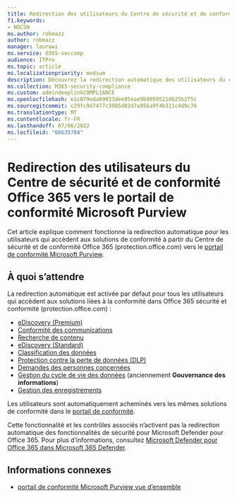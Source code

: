 ```yaml
---
title: Redirection des utilisateurs du Centre de sécurité et de conformité Office 365 vers le portail de conformité Microsoft Purview
f1.keywords:
- NOCSH
ms.author: robmazz
author: robmazz
manager: laurawi
ms.service: O365-seccomp
audience: ITPro
ms.topic: article
ms.localizationpriority: medium
description: Découvrez la redirection automatique des utilisateurs du centre de sécurité et de conformité Office 365 vers le portail de conformité Microsoft Purview.
ms.collection: M365-security-compliance
ms.custom: admindeeplinkCOMPLIANCE
ms.openlocfilehash: e1c079eda89033dee05eae9b9059521d625b2f5c
ms.sourcegitcommit: c29fc9d7477c3985d02d7a956a9f4b311c4d9c76
ms.translationtype: MT
ms.contentlocale: fr-FR
ms.lasthandoff: 07/06/2022
ms.locfileid: "66635784"
---
```

# <a name="redirection-of-users-from-the-office-365-security-and-compliance-center-to-the-microsoft-purview-compliance-portal"></a>Redirection des utilisateurs du Centre de sécurité et de conformité Office 365 vers le portail de conformité Microsoft Purview

Cet article explique comment fonctionne la redirection automatique pour les utilisateurs qui accèdent aux solutions de conformité à partir du Centre de sécurité et de conformité Office 365 (protection.office.com) vers le <a href="https://go.microsoft.com/fwlink/p/?linkid=2077149" target="_blank">portail de conformité Microsoft Purview</a>.

## <a name="what-to-expect"></a>À quoi s’attendre

La redirection automatique est activée par défaut pour tous les utilisateurs qui accèdent aux solutions liées à la conformité dans Office 365 sécurité et conformité (protection.office.com) :

- [eDiscovery (Premium)](overview-ediscovery-20.md)
- [Conformité des communications](communication-compliance.md)
- [Recherche de contenu](search-for-content.md)
- [eDiscovery (Standard)](get-started-core-ediscovery.md)
- [Classification des données](data-classification-overview.md)
- [Protection contre la perte de données (DLP)](dlp-learn-about-dlp.md)
- [Demandes des personnes concernées](/compliance/regulatory/gdpr-manage-gdpr-data-subject-requests-with-the-dsr-case-tool)
- [Gestion du cycle de vie des données](manage-data-governance.md) (anciennement **Gouvernance des informations**)
- [Gestion des enregistrements](records-management.md)

Les utilisateurs sont automatiquement acheminés vers les mêmes solutions de conformité dans le <a href="https://go.microsoft.com/fwlink/p/?linkid=2077149" target="_blank">portail de conformité</a>.

Cette fonctionnalité et les contrôles associés n’activent pas la redirection automatique des fonctionnalités de sécurité pour Microsoft Defender pour Office 365. Pour plus d’informations, consultez [Microsoft Defender pour Office 365 dans Microsoft 365 Defender](/microsoft-365/security/defender/microsoft-365-security-center-mdo).

## <a name="related-information"></a>Informations connexes

- [portail de conformité Microsoft Purview vue d’ensemble](/microsoft-365/compliance/microsoft-365-compliance-center)
